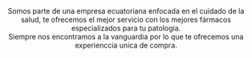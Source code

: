 

<center>Somos parte de una empresa ecuatoriana enfocada en el cuidado de la salud, te ofrecemos el mejor servicio con los mejores fármacos especializados para tu patologia. </center>
<center>Siempre nos encontramos a la vanguardia por lo que te ofrecemos una experienccia unica de compra. </center>
